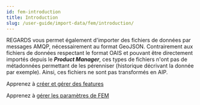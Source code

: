 ```yaml
---
id: fem-introduction
title: Introduction
slug: /user-guide/import-data/fem/introduction/
---
```


REGARDS vous permet également d'importer des fichiers de données par messages AMQP, nécessairement au format GeoJSON.
Contrairement aux fichiers de données respectant le format OAIS et pouvant être directement importés depuis le ***Product Manager***, ces types de fichiers n'ont pas de métadonnées permettant de les pérenniser (historique décrivant la donnée par exemple). Ainsi, ces fichiers ne sont pas transformés en AIP.

Apprenez à [créer et gérer des features](../manage-features/)

Apprenez à [gérer les paramètres de FEM](../manage-features-settings/)
